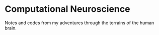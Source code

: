 # Computational Neuroscience
Notes and codes from my adventures through the terrains of the human brain.
